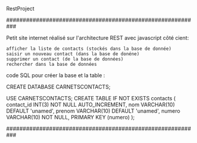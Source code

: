 RestProject

###########################################################

Petit site internet réalisé sur l'architecture REST avec javascript côté cient:

    afficher la liste de contacts (stockés dans la base de donnée)
    saisir un nouveau contact (dans la base de donéne)
    supprimer un contact (de la base de données)
    rechercher dans la base de données

code SQL pour créer la base et la table :

CREATE DATABASE CARNETSCONTACTS;

USE CARNETSCONTACTS;
CREATE TABLE IF NOT EXISTS contacts ( contact_id INT(3) NOT NULL AUTO_INCREMENT, nom VARCHAR(10) DEFAULT 'unamed', prenom VARCHAR(10) DEFAULT 'unamed', numero VARCHAR(10) NOT NULL, PRIMARY KEY (numero) );

###########################################################
